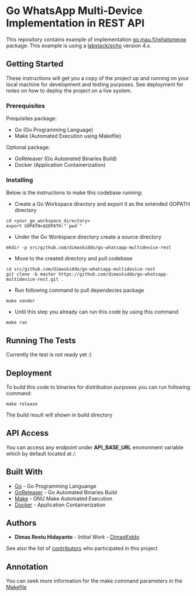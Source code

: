 # Go WhatsApp Multi-Device Implementation in REST API

This repository contains example of implementation [go.mau.fi/whatsmeow](https://go.mau.fi/whatsmeow/) package. This example is using a   [labstack/echo](https://github.com/labstack/echo) version 4.x.

## Getting Started

These instructions will get you a copy of the project up and running on your local machine for development and testing purposes.
See deployment for notes on how to deploy the project on a live system.

### Prerequisites

Prequisites package:
* Go (Go Programming Language)
* Make (Automated Execution using Makefile)

Optional package:
* GoReleaser (Go Automated Binaries Build)
* Docker (Application Containerization)

### Installing

Below is the instructions to make this codebase running:
* Create a Go Workspace directory and export it as the extended GOPATH directory
```
cd <your_go_workspace_directory>
export GOPATH=$GOPATH:"`pwd`"
```
* Under the Go Workspace directory create a source directory
```
mkdir -p src/github.com/dimaskiddo/go-whatsapp-multidevice-rest
```
* Move to the created directory and pull codebase
```
cd src/github.com/dimaskiddo/go-whatsapp-multidevice-rest
git clone -b master https://github.com/dimaskiddo/go-whatsapp-multidevice-rest.git .
```
* Run following command to pull dependecies package
```
make vendor
```
* Until this step you already can run this code by using this command
```
make run
```

## Running The Tests

Currently the test is not ready yet :)

## Deployment

To build this code to binaries for distribution purposes you can run following command:
```
make release
```
The build result will shown in build directory

## API Access

You can access any endpoint under **API_BASE_URL** environment variable which by default located at */*.

## Built With

* [Go](https://golang.org/) - Go Programming Languange
* [GoReleaser](https://github.com/goreleaser/goreleaser) - Go Automated Binaries Build
* [Make](https://www.gnu.org/software/make/) - GNU Make Automated Execution
* [Docker](https://www.docker.com/) - Application Containerization

## Authors

* **Dimas Restu Hidayanto** - *Initial Work* - [DimasKiddo](https://github.com/dimaskiddo)

See also the list of [contributors](https://github.com/dimaskiddo/go-whatsapp-multidevice-rest/contributors) who participated in this project

## Annotation

You can seek more information for the make command parameters in the [Makefile](https://github.com/dimaskiddo/go-whatsapp-multidevice-rest/-/raw/master/Makefile)